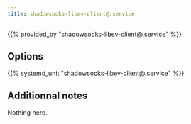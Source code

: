 ```yaml
---
title: shadowsocks-libev-client@.service
---
```


{{% provided_by "shadowsocks-libev-client@.service" %}}

## Options

{{% systemd_unit "shadowsocks-libev-client@.service" %}}

## Additionnal notes

Nothing here.